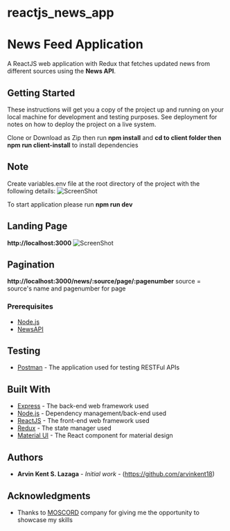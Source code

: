 # reactjs_news_app
# News Feed Application

A ReactJS web application with Redux that fetches updated news from different sources using the **News API**.

## Getting Started

These instructions will get you a copy of the project up and running on your local machine for development and testing purposes. See deployment for notes on how to deploy the project on a live system.

Clone or Download as Zip then run **npm install** and **cd to client folder then npm run client-install** to install dependencies

## Note
Create variables.env file at the root directory of the project with the following details: 
![ScreenShot](https://user-images.githubusercontent.com/32665778/72413866-babb6500-37ab-11ea-8d03-5a7fb70027c7.PNG)

To start application please run **npm run dev**

## Landing Page
**http://localhost:3000**
![ScreenShot](https://user-images.githubusercontent.com/32665778/72456898-83c36e80-3800-11ea-9b6d-f625453836b5.png)

## Pagination
**http://localhost:3000/news/:source/page/:pagenumber** source = source's name and pagenumber for page

### Prerequisites

* [Node.js](https://www.nodejs.org/)
* [NewsAPI](https://newsapi.org/)

## Testing
* [Postman](https://www.getpostman.com/) - The application used for testing RESTFul APIs

## Built With

* [Express](https://www.express.com/) - The back-end web framework used
* [Node.js](https://nodejs.org/) - Dependency management/back-end used
* [ReactJS](https://reactjs.org/) - The front-end web framework used
* [Redux](https://redux.js.org/) - The state manager used
* [Material UI](https://material-ui.com/) - The React component for material design

## Authors

* **Arvin Kent S. Lazaga** - *Initial work* - (https://github.com/arvinkent18)

## Acknowledgments

* Thanks to [MOSCORD](https://www.moscord.com/) company for giving me the opportunity to showcase my skills
